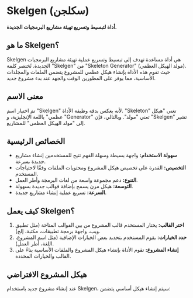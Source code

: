 # Skelgen (سكلجن)

**أداة لتبسيط وتسريع تهيئة مشاريع البرمجيات الجديدة.**

## ما هو Skelgen؟

Skelgen هي أداة مساعدة تهدف إلى تبسيط وتسريع عملية تهيئة مشاريع البرمجيات الجديدة. تُختصر كلمة "Skelgen" من "Skeleton Generator" (مولد الهيكل العظمي). حيث تقوم هذه الأداة بإنشاء هيكل عظمي للمشروع يتضمن الملفات والمجلدات الأساسية، مما يوفر على المطورين الوقت والجهد عند بدء مشروع جديد.

## معنى الاسم

تم اختيار اسم "Skelgen" لأنه يعكس بدقة وظيفة الأداة. "Skeleton" تعني "هيكل عظمي" باللغة الإنجليزية، و "Generator" تعني "مولد". وبالتالي، فإن "Skelgen" تشير إلى "مولد الهيكل العظمي" للمشاريع.

## الخصائص الرئيسية

*   **سهولة الاستخدام:** واجهة بسيطة وسهلة الفهم تتيح للمستخدمين إنشاء مشاريع جديدة بسرعة.
*   **التخصيص:** القدرة على تخصيص هيكل المشروع ومحتويات الملفات وفقًا لاحتياجات المستخدم.
*   **التنوع:** دعم مجموعة واسعة من لغات البرمجة وأطر العمل.
*   **التوسعة:**  هيكل مرن يسمح بإضافة قوالب جديدة بسهولة.
* **السرعة:** تسريع عملية إنشاء مشاريع جديدة.

## كيف يعمل Skelgen؟

1.  **اختر القالب:** يختار المستخدم قالب المشروع من بين القوالب المتاحة (مثل تطبيق ويب، واجهة برمجة تطبيقات، مكتبة، إلخ).
2.  **حدد الخيارات:** يقوم المستخدم بتحديد بعض الخيارات الإضافية (مثل اسم المشروع، اللغة، أطر العمل).
3.  **إنشاء المشروع:** تقوم الأداة بإنشاء هيكل المشروع والملفات الأساسية بناءً على القالب والخيارات المحددة.

## هيكل المشروع الافتراضي

عند إنشاء مشروع جديد باستخدام Skelgen، سيتم إنشاء هيكل أساسي يتضمن:


